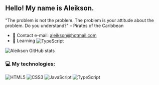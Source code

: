 
## Hello! My name is Aleikson.

"The problem is not the problem. The problem is your attitude about the problem. Do you understand?" – Pirates of the Caribbean

- 📩 Contact e-mail: aleikson@hotmail.com
- 🚀 Learning <img align="center" alt="TypeScript" src="https://img.shields.io/badge/React-20232A?style=for-the-badge&logo=react&logoColor=61DAFB">


![Aleikson GitHub stats](https://github-readme-stats.vercel.app/api?username=Aleikson&show_icons=true&theme=radical)

### 💻 My technologies: 

<div style="display: inline_block"> 
<img align="center" alt="HTML5" src="https://img.shields.io/badge/HTML5-E34F26?style=for-the-badge&logo=html5&logoColor=white">
<img align="center" alt="CSS3" src="https://img.shields.io/badge/CSS3-1572B6?style=for-the-badge&logo=css3&logoColor=white">
<img align="center" alt="JavaScript" src="https://img.shields.io/badge/JavaScript-F7DF1E?style=for-the-badge&logo=javascript&logoColor=black">
<img align="center" alt="TypeScript" src="https://img.shields.io/badge/TypeScript-007ACC?style=for-the-badge&logo=typescript&logoColor=white">
</div>
